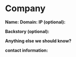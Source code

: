 # Company
**Name:**
**Domain:**
**IP (optional):**

**Backstory (optional):**

**Anything else we should know?**

**contact information:**